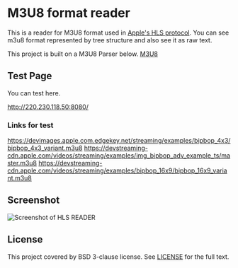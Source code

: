 # M3U8 format reader
This is a reader for M3U8 format used in [Apple's HLS protocol](https://developer.apple.com/streaming/). You can see m3u8 format represented by tree structure and also see it as raw text. 

This project is built on a M3U8 Parser below.
[M3U8](https://github.com/grafov/m3u8)

## Test Page
You can test here.

http://220.230.118.50:8080/

### Links for test
https://devimages.apple.com.edgekey.net/streaming/examples/bipbop_4x3/bipbop_4x3_variant.m3u8
	https://devstreaming-cdn.apple.com/videos/streaming/examples/img_bipbop_adv_example_ts/master.m3u8
	https://devstreaming-cdn.apple.com/videos/streaming/examples/bipbop_16x9/bipbop_16x9_variant.m3u8


## Screenshot
![Screenshot of HLS READER](https://github.com/jeongmin/hls-reader/blob/master/screenshot.png?raw=true)

## License
This project covered by BSD 3-clause license. See [LICENSE](LICENSE) for the full text.
